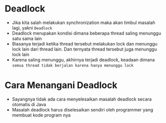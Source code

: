# Deadlock

- Jika kita salah melakukan synchronization maka akan timbul masalah lagi, yakni `Deadlock`
- Deadlock merupakan kondisi dimana beberapa thread saling menunggu satu sama lain
- Biasanya terjadi ketika thread tersebut melakukan lock dan menunggu lock lain dari thread lain. Dan ternyata thread tersebut juga menunggu lock lain
- Karena saling menunggu, akhirnya terjadi deadlock, keadaan dimana `semua thread tidak berjalan karena hanya menunggu lock`

# Cara Menangani Deadlock

- Sayangnya tidak ada cara menyelesaikan masalah deadlock secara otomatis di Java
- Masalah deadlock harus diselesaikan sendiri oleh programmer yang membuat kode program nya